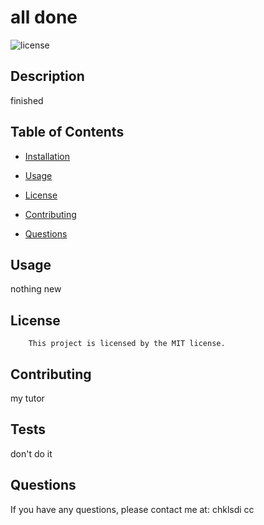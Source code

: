 

# all done
![license](https://img.shields.io/badge/license-MIT-red.svg)

## Description
finished

## Table of Contents

* [Installation](#installation)

* [Usage](#usage)

* [License](#license)

* [Contributing](#contributing)

* [Questions](#questions)

## Usage
nothing new

## License
		This project is licensed by the MIT license.

## Contributing
my tutor 

## Tests
don't do it

## Questions
If you have any questions, please contact me at: chklsdi cc


